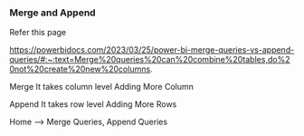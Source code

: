### Merge and Append

Refer this page

https://powerbidocs.com/2023/03/25/power-bi-merge-queries-vs-append-queries/#:~:text=Merge%20queries%20can%20combine%20tables,do%20not%20create%20new%20columns.

Merge
It takes column level
Adding More Column

Append
It takes row level
Adding More Rows


Home --> Merge Queries, Append Queries